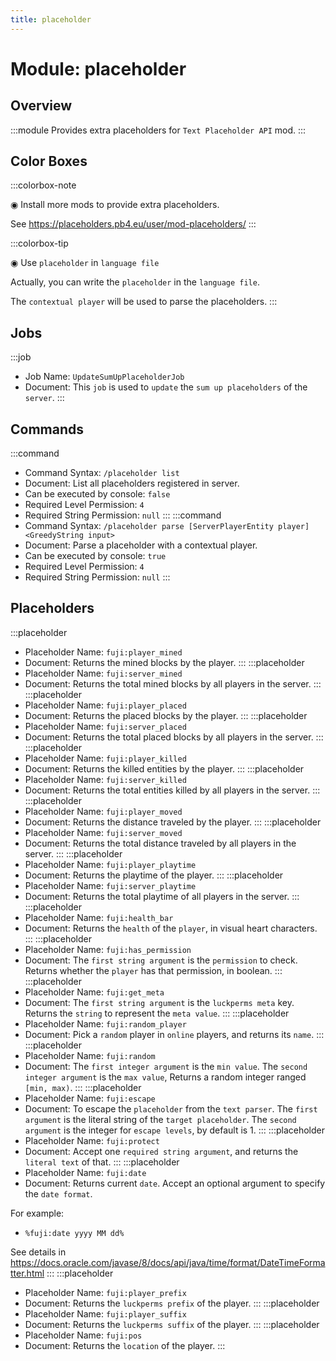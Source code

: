 ```yaml
---
title: placeholder
---
```



# Module: placeholder

## Overview
:::module
Provides extra placeholders for `Text Placeholder API` mod.
:::
## Color Boxes

:::colorbox-note

◉ Install more mods to provide extra placeholders.

See https://placeholders.pb4.eu/user/mod-placeholders/
:::

:::colorbox-tip

◉ Use `placeholder` in `language file`

Actually, you can write the `placeholder` in the `language file`.

The `contextual player` will be used to parse the placeholders.
:::

## Jobs
:::job
- Job Name: `UpdateSumUpPlaceholderJob`
- Document: This `job` is used to `update` the `sum up placeholders` of the `server`.
:::
## Commands
:::command
- Command Syntax: `/placeholder list`
- Document: List all placeholders registered in server.
- Can be executed by console: `false`
- Required Level Permission: `4`
- Required String Permission: `null`
:::
:::command
- Command Syntax: `/placeholder parse [ServerPlayerEntity player] <GreedyString input>`
- Document: Parse a placeholder with a contextual player.
- Can be executed by console: `true`
- Required Level Permission: `4`
- Required String Permission: `null`
:::
## Placeholders
:::placeholder
- Placeholder Name: `fuji:player_mined`
- Document: Returns the mined blocks by the player.
:::
:::placeholder
- Placeholder Name: `fuji:server_mined`
- Document: Returns the total mined blocks by all players in the server.
:::
:::placeholder
- Placeholder Name: `fuji:player_placed`
- Document: Returns the placed blocks by the player.
:::
:::placeholder
- Placeholder Name: `fuji:server_placed`
- Document: Returns the total placed blocks by all players in the server.
:::
:::placeholder
- Placeholder Name: `fuji:player_killed`
- Document: Returns the killed entities by the player.
:::
:::placeholder
- Placeholder Name: `fuji:server_killed`
- Document: Returns the total entities killed by all players in the server.
:::
:::placeholder
- Placeholder Name: `fuji:player_moved`
- Document: Returns the distance traveled by the player.
:::
:::placeholder
- Placeholder Name: `fuji:server_moved`
- Document: Returns the total distance traveled by all players in the server.
:::
:::placeholder
- Placeholder Name: `fuji:player_playtime`
- Document: Returns the playtime of the player.
:::
:::placeholder
- Placeholder Name: `fuji:server_playtime`
- Document: Returns the total playtime of all players in the server.
:::
:::placeholder
- Placeholder Name: `fuji:health_bar`
- Document: Returns the `health` of the `player`, in visual heart characters.
:::
:::placeholder
- Placeholder Name: `fuji:has_permission`
- Document: The `first string argument` is the `permission` to check.
Returns whether the `player` has that permission, in boolean.
:::
:::placeholder
- Placeholder Name: `fuji:get_meta`
- Document: The `first string argument` is the `luckperms meta` key.
Returns the `string` to represent the `meta value`.
:::
:::placeholder
- Placeholder Name: `fuji:random_player`
- Document: Pick a `random` player in `online` players, and returns its `name`.
:::
:::placeholder
- Placeholder Name: `fuji:random`
- Document: The `first integer argument` is the `min value`.
The `second integer argument` is the `max value`,
Returns a random integer ranged `[min, max)`.
:::
:::placeholder
- Placeholder Name: `fuji:escape`
- Document: To escape the `placeholder` from the `text parser`.
The `first argument` is the literal string of the `target placeholder`.
The `second argument` is the integer for `escape levels`, by default is 1.
:::
:::placeholder
- Placeholder Name: `fuji:protect`
- Document: Accept one `required string argument`, and returns the `literal text` of that.
:::
:::placeholder
- Placeholder Name: `fuji:date`
- Document: Returns current `date`.
Accept an optional argument to specify the `date format`.

For example:
- `%fuji:date yyyy MM dd%`

See details in https://docs.oracle.com/javase/8/docs/api/java/time/format/DateTimeFormatter.html
:::
:::placeholder
- Placeholder Name: `fuji:player_prefix`
- Document: Returns the `luckperms prefix` of the player.
:::
:::placeholder
- Placeholder Name: `fuji:player_suffix`
- Document: Returns the `luckperms suffix` of the player.
:::
:::placeholder
- Placeholder Name: `fuji:pos`
- Document: Returns the `location` of the player.
:::
